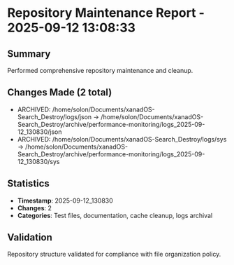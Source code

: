 # Repository Maintenance Report - 2025-09-12 13:08:33

## Summary
Performed comprehensive repository maintenance and cleanup.

## Changes Made (2 total)

- ARCHIVED: /home/solon/Documents/xanadOS-Search_Destroy/logs/json → /home/solon/Documents/xanadOS-Search_Destroy/archive/performance-monitoring/logs_2025-09-12_130830/json
- ARCHIVED: /home/solon/Documents/xanadOS-Search_Destroy/logs/sys → /home/solon/Documents/xanadOS-Search_Destroy/archive/performance-monitoring/logs_2025-09-12_130830/sys

## Statistics
- **Timestamp**: 2025-09-12_130830
- **Changes**: 2
- **Categories**: Test files, documentation, cache cleanup, logs archival

## Validation
Repository structure validated for compliance with file organization policy.
